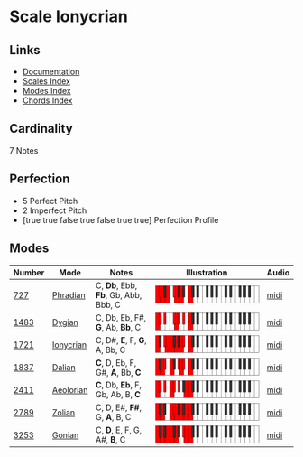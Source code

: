 # Scale Ionycrian

## Links

- [Documentation](index.md)
- [Scales Index](Scales.md)
- [Modes Index](Modes.md)
- [Chords Index](Chords.md)

## Cardinality

7 Notes

## Perfection

- 5 Perfect Pitch
- 2 Imperfect Pitch
- [true true false true false true true] Perfection Profile

## Modes

| Number | Mode | Notes | Illustration | Audio |
|--------|------|-------|--------------|-------|
| [727](https://ianring.com/musictheory/scales/727) | [Phradian](ModePhradian.md) | C, **Db**, Ebb, **Fb**, Gb, Abb, Bbb, C | ![CNaturalPhradian](ModeCNaturalPhradian.png) | [midi](https://github.com/edipermadi/music/blob/main/docs/ModeCNaturalPhradian.mid?raw=true) | 
| [1483](https://ianring.com/musictheory/scales/1483) | [Dygian](ModeDygian.md) | C, Db, Eb, F#, **G**, Ab, **Bb**, C | ![CNaturalDygian](ModeCNaturalDygian.png) | [midi](https://github.com/edipermadi/music/blob/main/docs/ModeCNaturalDygian.mid?raw=true) | 
| [1721](https://ianring.com/musictheory/scales/1721) | [Ionycrian](ModeIonycrian.md) | C, D#, **E**, F, **G**, A, Bb, C | ![CNaturalIonycrian](ModeCNaturalIonycrian.png) | [midi](https://github.com/edipermadi/music/blob/main/docs/ModeCNaturalIonycrian.mid?raw=true) | 
| [1837](https://ianring.com/musictheory/scales/1837) | [Dalian](ModeDalian.md) | **C**, D, Eb, F, G#, **A**, Bb, **C** | ![CNaturalDalian](ModeCNaturalDalian.png) | [midi](https://github.com/edipermadi/music/blob/main/docs/ModeCNaturalDalian.mid?raw=true) | 
| [2411](https://ianring.com/musictheory/scales/2411) | [Aeolorian](ModeAeolorian.md) | **C**, Db, **Eb**, F, Gb, Ab, B, **C** | ![CNaturalAeolorian](ModeCNaturalAeolorian.png) | [midi](https://github.com/edipermadi/music/blob/main/docs/ModeCNaturalAeolorian.mid?raw=true) | 
| [2789](https://ianring.com/musictheory/scales/2789) | [Zolian](ModeZolian.md) | C, D, E#, **F#**, G, **A**, B, C | ![CNaturalZolian](ModeCNaturalZolian.png) | [midi](https://github.com/edipermadi/music/blob/main/docs/ModeCNaturalZolian.mid?raw=true) | 
| [3253](https://ianring.com/musictheory/scales/3253) | [Gonian](ModeGonian.md) | C, **D**, E, F, G, A#, **B**, C | ![CNaturalGonian](ModeCNaturalGonian.png) | [midi](https://github.com/edipermadi/music/blob/main/docs/ModeCNaturalGonian.mid?raw=true) | 
